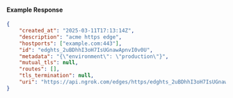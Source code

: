 <!-- Code generated for API Clients. DO NOT EDIT. -->

#### Example Response

```json
{
	"created_at": "2025-03-11T17:13:14Z",
	"description": "acme https edge",
	"hostports": ["example.com:443"],
	"id": "edghts_2uBDhhI3oH7IsUGnawApnvI0v0U",
	"metadata": "{\"environment\": \"production\"}",
	"mutual_tls": null,
	"routes": [],
	"tls_termination": null,
	"uri": "https://api.ngrok.com/edges/https/edghts_2uBDhhI3oH7IsUGnawApnvI0v0U"
}
```
